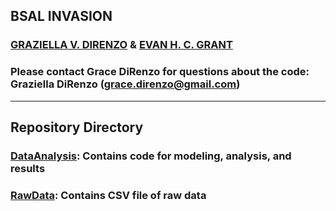 ## BSAL INVASION

### [GRAZIELLA V. DIRENZO](https://grazielladirenzo.weebly.com) & [EVAN H. C. GRANT](https://www.usgs.gov/staff-profiles/evan-grant?qt-staff_profile_science_products=0#)

### Please contact Grace DiRenzo for questions about the code: Graziella DiRenzo (grace.direnzo@gmail.com)
__________________________________________________________________________________________________________________________________________

## Repository Directory
### [DataAnalysis](https://github.com/Grace89/Bsal_Invasion/tree/master/DataAnalysis): Contains code for modeling, analysis, and results
### [RawData](https://github.com/Grace89/Bsal_Invasion/tree/master/RawData): Contains CSV file of raw data
